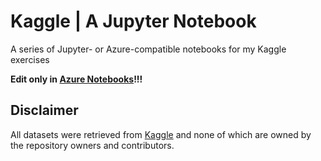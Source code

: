 # Kaggle | A Jupyter Notebook

A series of Jupyter- or Azure-compatible notebooks for my Kaggle exercises

**Edit only in [Azure Notebooks](https://notebooks.azure.com)!!!**

## Disclaimer

All datasets were retrieved from [Kaggle](https://kaggle.com/) and none of which are owned by the repository owners and contributors.
